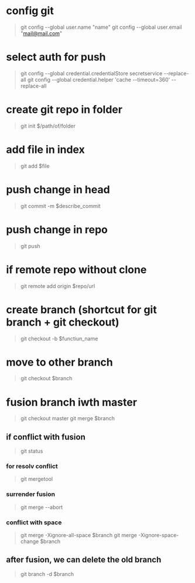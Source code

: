 # config git
> git config --global user.name "name" 
> git config --global user.email "mail@mail.com"

# select auth for push
> git config --global credential.credentialStore secretservice --replace-all
> git config --global credential.helper 'cache --timeout=360' --replace-all


# create git repo in folder
> git init $/path/of/folder

# add file in index
> git add $file 

# push change in head
> git commit -m $describe_commit

# push change in repo
> git push 

# if remote repo without clone
> git remote add origin $repo/url


# create branch (shortcut for git branch + git checkout)
> git checkout -b $functiun_name

# move to other branch 
> git checkout $branch

# fusion branch iwth master
> git checkout master
> git merge $branch

## if conflict with fusion
> git status

### for resolv conflict
> git mergetool

### surrender fusion
> git merge --abort

### conflict with space
> git merge -Xignore-all-space $branch
> git merge -Xignore-space-change $branch

## after fusion, we can delete the old branch
> git branch -d $branch


